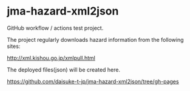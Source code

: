 # jma-hazard-xml2json

GitHub workflow / actions test project.

The project regularly downloads hazard information from the following sites:

http://xml.kishou.go.jp/xmlpull.html

The deployed files(json) will be created here.

https://github.com/daisuke-t-jp/jma-hazard-xml2json/tree/gh-pages
